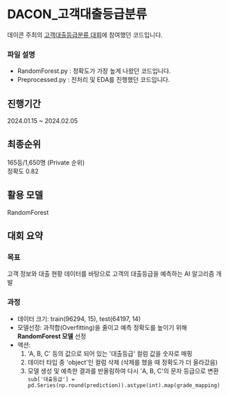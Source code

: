 # DACON_고객대출등급분류
데이콘 주최의 [고객대출등급분류 대회](https://dacon.io/competitions/official/236214/overview/description)에 참여했던 코드입니다.
### 파일 설명
- RandomForest.py : 정확도가 가장 높게 나왔던 코드입니다.
- Preprocessed.py : 전처리 및 EDA를 진행했던 코드입니다.

## 진행기간
2024.01.15 ~ 2024.02.05

## 최종순위
165등/1,650명 (Private 순위)  
정확도 0.82

## 활용 모델
RandomForest

## 대회 요약
### 목표
고객 정보와 대출 현황 데이터를 바탕으로 고객의 대출등급을 예측하는 AI 알고리즘 개발

### 과정
- 데이터 크기: train(96294, 15), test(64197, 14)
- 모델선정: 과적합(Overfitting)을 줄이고 예측 정확도를 높이기 위해 **RandomForest 모델** 선정
- 액션:
  1. 'A, B, C' 등의 값으로 되어 있는 '대출등급' 컬럼 값을 숫자로 매핑
  2. 데이터 타입 중 'object'인 컬럼 삭제 (삭제를 했을 때 정확도가 더 올라갔음)
  3. 모델 생성 및 예측한 결과를 반올림하여 다시 'A, B, C'의 문자 등급으로 변환  
     ```sub['대출등급'] = pd.Series(np.round(prediction)).astype(int).map(grade_mapping)```
